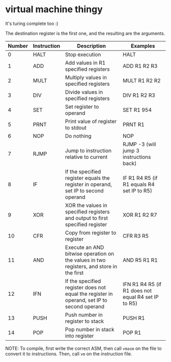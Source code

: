 # virtual machine thingy

It's turing complete too :)

The destination register is the first one, and the resulting are the arguments.

|Number|Instruction|Description|Examples
-------|-----------|-----------|--------|
|0|HALT|Stop execution|HALT|
|1|ADD| Add values in R1 specified registers | ADD R1 R2 R3 |
|2|MULT| Multiply values in specified registers | MULT R1 R2 R2 |
|3|DIV| Divide values in specified registers | DIV R1 R2 R3 |
|4|SET| Set register to operand | SET R1 954 |
|5|PRNT| Print value of register to stdout | PRNT R1 |
|6|NOP| Do nothing | NOP |
|7|RJMP| Jump to instruction relative to current | RJMP -3 (will jump 3 instructions back)|
|8|IF| If the specified register equals the register in operand, set IP to second operand | IF R1 R4 R5 (if R1 equals R4 set IP to R5)
|9|XOR| XOR the values in specified registers and output to first specified register | XOR R1 R2 R7 |
|10|CFR| Copy from register to register | CFR R3 R5 |
|11|AND| Execute an AND bitwise operation on the values in two registers, and store in the first | AND R5 R1 R1|
|12|IFN| If the specified register does not equal the register in operand, set IP to second operand | IFN R1 R4 R5 (if R1 does not equal R4 set IP to R5)
|13|PUSH| Push number in register to stack| PUSH R1
|14|POP| Pop number in stack into register | POP R1

NOTE: To compile, first write the correct ASM, then call `vmasm` on the file to convert it to instructions. Then, call `vm` on the instruction file.
